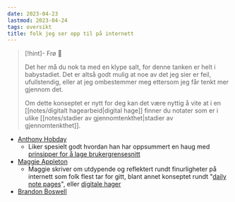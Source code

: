 ```yaml
---
date: 2023-04-23
lastmod: 2023-04-24
tags: oversikt
title: folk jeg ser opp til på internett
---
```

> [!hint]- Frø  🌱
>
> Det her må du nok ta med en klype salt, for denne tanken er helt i babystadiet. Det er altså godt mulig at noe av det jeg sier er feil, ufullstendig, eller at jeg ombestemmer meg ettersom jeg får tenkt mer gjennom det.
> 
> Om dette konseptet er nytt for deg kan det være nyttig å vite at i en [[notes/digitalt hagearbeid|digital hage]] finner du notater som er i ulike [[notes/stadier av gjennomtenkthet|stadier av gjennomtenkthet]].

- [Anthony Hobday](https://anthonyhobday.com/)
	- Liker spesielt godt hvordan han har oppsummert en haug med [prinsipper for å lage brukergrensesnitt](https://anthonyhobday.com/sideprojects/saferules/)
- [Maggie Appleton](https://maggieappleton.com/)
	- Maggie skriver om utdypende og reflektert rundt finurligheter på internett som folk flest tar for gitt, blant annet konseptet rundt "[daily note pages](https://maggieappleton.com/daily-notes)", eller [digitale hager](https://maggieappleton.com/garden)
- [Brandon Boswell](https://brandonkboswell.com/)
